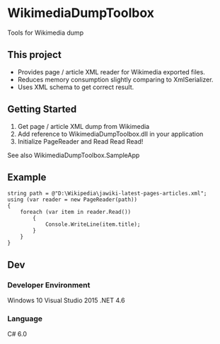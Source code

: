 # WikimediaDumpToolbox
Tools for Wikimedia dump

## This project
* Provides page / article XML reader for Wikimedia exported files.
* Reduces memory consumption slightly comparing to XmlSerializer.
* Uses XML schema to get correct result.

## Getting Started
1. Get page / article XML dump from Wikimedia
2. Add reference to WikimediaDumpToolbox.dll in your application
3. Initialize PageReader and Read Read Read!

See also WikimediaDumpToolbox.SampleApp

## Example
```
string path = @"D:\Wikipedia\jawiki-latest-pages-articles.xml";
using (var reader = new PageReader(path))
{
	foreach (var item in reader.Read())
		{
			Console.WriteLine(item.title);
		}
	}
}
```

## Dev
### Developer Environment
Windows 10
Visual Studio 2015
.NET 4.6

### Language
C# 6.0
